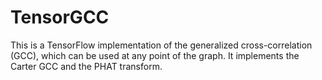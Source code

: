 # TensorGCC
This is a TensorFlow implementation of the generalized cross-correlation (GCC), which can be used at any point of the graph. It implements the Carter GCC and the  PHAT transform.
